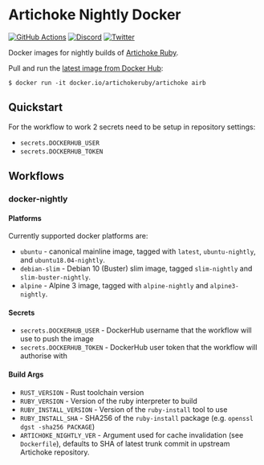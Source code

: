 # Artichoke Nightly Docker

[![GitHub Actions](https://github.com/artichoke/docker-artichoke-nightly/workflows/CI/badge.svg)](https://github.com/artichoke/docker-artichoke-nightly/actions)
[![Discord](https://img.shields.io/discord/607683947496734760)](https://discord.gg/QCe2tp2)
[![Twitter](https://img.shields.io/twitter/follow/artichokeruby?label=Follow&style=social)](https://twitter.com/artichokeruby)

Docker images for nightly builds of
[Artichoke Ruby](https://github.com/artichoke/artichoke).

Pull and run the
[latest image from Docker Hub](https://hub.docker.com/r/artichokeruby/artichoke):

```console
$ docker run -it docker.io/artichokeruby/artichoke airb
```

## Quickstart

For the workflow to work 2 secrets need to be setup in repository settings:

- `secrets.DOCKERHUB_USER`
- `secrets.DOCKERHUB_TOKEN`

## Workflows

### docker-nightly

#### Platforms

Currently supported docker platforms are:

- `ubuntu` - canonical mainline image, tagged with `latest`, `ubuntu-nightly`,
  and `ubuntu18.04-nightly`.
- `debian-slim` - Debian 10 (Buster) slim image, tagged `slim-nightly` and
  `slim-buster-nightly`.
- `alpine` - Alpine 3 image, tagged with `alpine-nightly` and `alpine3-nightly`.

#### Secrets

- `secrets.DOCKERHUB_USER` - DockerHub username that the workflow will use to
  push the image
- `secrets.DOCKERHUB_TOKEN` - DockerHub user token that the workflow will
  authorise with

#### Build Args

- `RUST_VERSION` - Rust toolchain version
- `RUBY_VERSION` - Version of the ruby interpreter to build
- `RUBY_INSTALL_VERSION` - Version of the `ruby-install` tool to use
- `RUBY_INSTALL_SHA` - SHA256 of the `ruby-install` package (e.g.
  `openssl dgst -sha256 PACKAGE`)
- `ARTICHOKE_NIGHTLY_VER` - Argument used for cache invalidation (see
  `Dockerfile`), defaults to SHA of latest trunk commit in upstream Artichoke
  repository.
